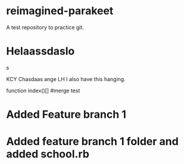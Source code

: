# reimagined-parakeet
A test repository to practice git.
# Helaassdaslo
s

KCY Chasdaas ange
LH I also have this hanging.

function index()[]
#merge test

# Added Feature  branch 1
# Added feature branch 1 folder and added school.rb

